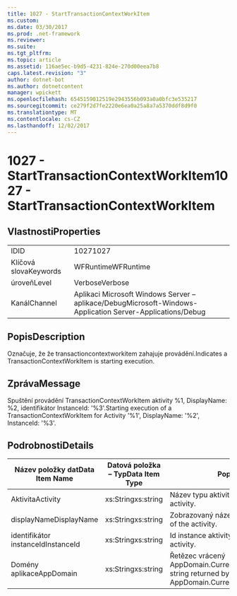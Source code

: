 ```yaml
---
title: 1027 - StartTransactionContextWorkItem
ms.custom: 
ms.date: 03/30/2017
ms.prod: .net-framework
ms.reviewer: 
ms.suite: 
ms.tgt_pltfrm: 
ms.topic: article
ms.assetid: 116ae5ec-b9d5-4231-824e-270d00eea7b8
caps.latest.revision: "3"
author: dotnet-bot
ms.author: dotnetcontent
manager: wpickett
ms.openlocfilehash: 6545159012519e2943556b093a0a0bfc3e535217
ms.sourcegitcommit: ce279f2d7fe2220e6ea0a25a8a7a5370ddf8d9f0
ms.translationtype: MT
ms.contentlocale: cs-CZ
ms.lasthandoff: 12/02/2017
---
```

# <a name="1027---starttransactioncontextworkitem"></a><span data-ttu-id="8b61d-102">1027 - StartTransactionContextWorkItem</span><span class="sxs-lookup"><span data-stu-id="8b61d-102">1027 - StartTransactionContextWorkItem</span></span>
## <a name="properties"></a><span data-ttu-id="8b61d-103">Vlastnosti</span><span class="sxs-lookup"><span data-stu-id="8b61d-103">Properties</span></span>  
  
|||  
|-|-|  
|<span data-ttu-id="8b61d-104">ID</span><span class="sxs-lookup"><span data-stu-id="8b61d-104">ID</span></span>|<span data-ttu-id="8b61d-105">1027</span><span class="sxs-lookup"><span data-stu-id="8b61d-105">1027</span></span>|  
|<span data-ttu-id="8b61d-106">Klíčová slova</span><span class="sxs-lookup"><span data-stu-id="8b61d-106">Keywords</span></span>|<span data-ttu-id="8b61d-107">WFRuntime</span><span class="sxs-lookup"><span data-stu-id="8b61d-107">WFRuntime</span></span>|  
|<span data-ttu-id="8b61d-108">úroveň</span><span class="sxs-lookup"><span data-stu-id="8b61d-108">Level</span></span>|<span data-ttu-id="8b61d-109">Verbose</span><span class="sxs-lookup"><span data-stu-id="8b61d-109">Verbose</span></span>|  
|<span data-ttu-id="8b61d-110">Kanál</span><span class="sxs-lookup"><span data-stu-id="8b61d-110">Channel</span></span>|<span data-ttu-id="8b61d-111">Aplikaci Microsoft Windows Server – aplikace/Debug</span><span class="sxs-lookup"><span data-stu-id="8b61d-111">Microsoft-Windows-Application Server-Applications/Debug</span></span>|  
  
## <a name="description"></a><span data-ttu-id="8b61d-112">Popis</span><span class="sxs-lookup"><span data-stu-id="8b61d-112">Description</span></span>  
 <span data-ttu-id="8b61d-113">Označuje, že že transactioncontextworkitem zahajuje provádění.</span><span class="sxs-lookup"><span data-stu-id="8b61d-113">Indicates a TransactionContextWorkItem is starting execution.</span></span>  
  
## <a name="message"></a><span data-ttu-id="8b61d-114">Zpráva</span><span class="sxs-lookup"><span data-stu-id="8b61d-114">Message</span></span>  
 <span data-ttu-id="8b61d-115">Spuštění provádění TransactionContextWorkItem aktivity %1, DisplayName: %2, identifikátor InstanceId: '%3'.</span><span class="sxs-lookup"><span data-stu-id="8b61d-115">Starting execution of a TransactionContextWorkItem for Activity '%1', DisplayName: '%2', InstanceId: '%3'.</span></span>  
  
## <a name="details"></a><span data-ttu-id="8b61d-116">Podrobnosti</span><span class="sxs-lookup"><span data-stu-id="8b61d-116">Details</span></span>  
  
|<span data-ttu-id="8b61d-117">Název položky dat</span><span class="sxs-lookup"><span data-stu-id="8b61d-117">Data Item Name</span></span>|<span data-ttu-id="8b61d-118">Datová položka – Typ</span><span class="sxs-lookup"><span data-stu-id="8b61d-118">Data Item Type</span></span>|<span data-ttu-id="8b61d-119">Popis</span><span class="sxs-lookup"><span data-stu-id="8b61d-119">Description</span></span>|  
|--------------------|--------------------|-----------------|  
|<span data-ttu-id="8b61d-120">Aktivita</span><span class="sxs-lookup"><span data-stu-id="8b61d-120">Activity</span></span>|<span data-ttu-id="8b61d-121">xs:String</span><span class="sxs-lookup"><span data-stu-id="8b61d-121">xs:string</span></span>|<span data-ttu-id="8b61d-122">Název typu aktivity.</span><span class="sxs-lookup"><span data-stu-id="8b61d-122">The type name of the activity.</span></span>|  
|<span data-ttu-id="8b61d-123">displayName</span><span class="sxs-lookup"><span data-stu-id="8b61d-123">DisplayName</span></span>|<span data-ttu-id="8b61d-124">xs:String</span><span class="sxs-lookup"><span data-stu-id="8b61d-124">xs:string</span></span>|<span data-ttu-id="8b61d-125">Zobrazovaný název aktivity.</span><span class="sxs-lookup"><span data-stu-id="8b61d-125">The display name of the activity.</span></span>|  
|<span data-ttu-id="8b61d-126">identifikátor instanceId</span><span class="sxs-lookup"><span data-stu-id="8b61d-126">InstanceId</span></span>|<span data-ttu-id="8b61d-127">xs:String</span><span class="sxs-lookup"><span data-stu-id="8b61d-127">xs:string</span></span>|<span data-ttu-id="8b61d-128">Id instance aktivity.</span><span class="sxs-lookup"><span data-stu-id="8b61d-128">The instance id of the activity.</span></span>|  
|<span data-ttu-id="8b61d-129">Domény aplikace</span><span class="sxs-lookup"><span data-stu-id="8b61d-129">AppDomain</span></span>|<span data-ttu-id="8b61d-130">xs:String</span><span class="sxs-lookup"><span data-stu-id="8b61d-130">xs:string</span></span>|<span data-ttu-id="8b61d-131">Řetězec vrácený AppDomain.CurrentDomain.FriendlyName.</span><span class="sxs-lookup"><span data-stu-id="8b61d-131">The string returned by AppDomain.CurrentDomain.FriendlyName.</span></span>|
